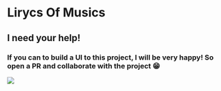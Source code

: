# Lirycs Of Musics
## I need your help! 
### If you can to build a UI to this project, I will be very happy! So open a PR and collaborate with the project 😁
![](./public/favicon/Search-Lirycs.gif)
